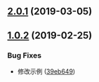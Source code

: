 <a name="2.0.1"></a>
## [2.0.1](https://github.com/tinper-bee/bee-loading-state/compare/v1.0.2...v2.0.1) (2019-03-05)



<a name="1.0.2"></a>
## [1.0.2](https://github.com/tinper-bee/bee-loading-state/compare/39eb649...v1.0.2) (2019-02-25)


### Bug Fixes

* 修改示例 ([39eb649](https://github.com/tinper-bee/bee-loading-state/commit/39eb649))



